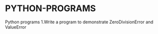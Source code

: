 # PYTHON-PROGRAMS
Python programs
1.Write a program to demonstrate ZeroDivisionError and ValueError
